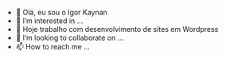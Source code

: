 - 👋 Olá, eu sou o Igor Kaynan
- 👀 I’m interested in ...
- 🌱 Hoje trabalho com desenvolvimento de sites em Wordpress
- 💞️ I’m looking to collaborate on ...
- 📫 How to reach me ...

<!---
igorkaynan/igorkaynan is a ✨ special ✨ repository because its `README.md` (this file) appears on your GitHub profile.
You can click the Preview link to take a look at your changes.
--->
